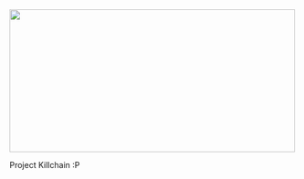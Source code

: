 <img  src="https://github.com/ntwrite/ntwrite/assets/110534650/51dbc3b4-9432-4a90-aac9-931269cea321"  width="500"  height="250">

Project Killchain :P
